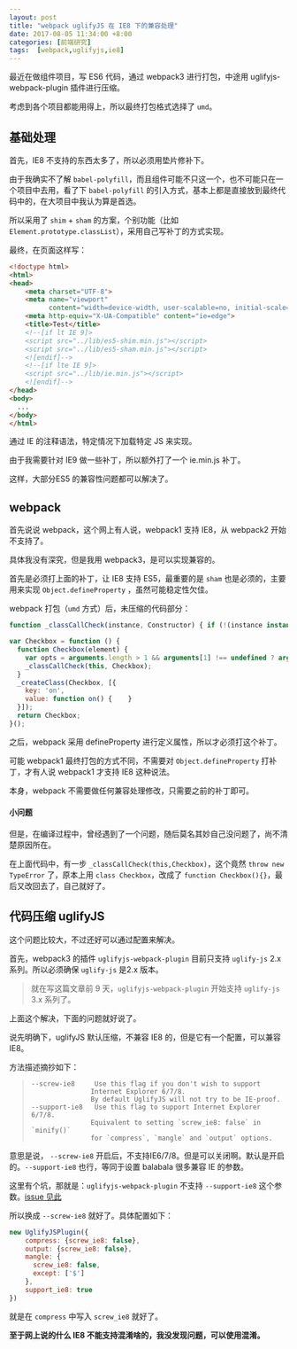 ```yaml
---
layout: post
title: "webpack uglifyJS 在 IE8 下的兼容处理"
date: 2017-08-05 11:34:00 +8:00
categories: [前端研究]
tags:  [webpack,uglifyjs,ie8]
---
```


最近在做组件项目，写 ES6 代码，通过 webpack3 进行打包，中途用 uglifyjs-webpack-plugin 插件进行压缩。

考虑到各个项目都能用得上，所以最终打包格式选择了 `umd`。

## 基础处理

首先，IE8 不支持的东西太多了，所以必须用垫片修补下。

由于我确实不了解 `babel-polyfill`，而且组件可能不只这一个，也不可能只在一个项目中去用，看了下 `babel-polyfill` 的引入方式，基本上都是直接放到最终代码中的，在大项目中我认为算是首选。

所以采用了 `shim` + `sham` 的方案，个别功能（比如 `Element.prototype.classList`），采用自己写补丁的方式实现。

最终，在页面这样写：

```html
<!doctype html>
<html>
<head>
    <meta charset="UTF-8">
    <meta name="viewport"
          content="width=device-width, user-scalable=no, initial-scale=1.0, maximum-scale=1.0, minimum-scale=1.0">
    <meta http-equiv="X-UA-Compatible" content="ie=edge">
    <title>Test</title>
    <!--[if lt IE 9]>
    <script src="../lib/es5-shim.min.js"></script>
    <script src="../lib/es5-sham.min.js"></script>
    <![endif]-->
    <!--[if lte IE 9]>
    <script src="../lib/ie.min.js"></script>
    <![endif]-->
</head>
<body>
  ...
</body>
</html>
```

通过 IE 的注释语法，特定情况下加载特定 JS 来实现。

由于我需要针对 IE9 做一些补丁，所以额外打了一个 ie.min.js 补丁。

这样，大部分ES5 的兼容性问题都可以解决了。



## webpack

首先说说 webpack，这个网上有人说，webpack1 支持 IE8，从 webpack2 开始不支持了。

具体我没有深究，但是我用 webpack3，是可以实现兼容的。

首先是必须打上面的补丁，让 IE8 支持 ES5，最重要的是 `sham` 也是必须的，主要用来实现 `Object.defineProperty` ，虽然可能稳定性欠佳。

webpack 打包（`umd` 方式）后，未压缩的代码部分：

```js
function _classCallCheck(instance, Constructor) { if (!(instance instanceof Constructor)) { throw new TypeError("Cannot call a class as a function"); } }

var Checkbox = function () {
  function Checkbox(element) {
    var opts = arguments.length > 1 && arguments[1] !== undefined ? arguments[1] : {};
    _classCallCheck(this, Checkbox);
  }
  _createClass(Checkbox, [{
    key: 'on',
    value: function on() {    }
  }]);
  return Checkbox;
}();
```

之后，webpack 采用 defineProperty 进行定义属性，所以才必须打这个补丁。

可能 webpack1 最终打包的方式不同，不需要对 `Object.defineProperty` 打补丁，才有人说 webpack1 才支持 IE8 这种说法。

本身，webpack 不需要做任何兼容处理修改，只需要之前的补丁即可。

#### 小问题

但是，在编译过程中，曾经遇到了一个问题，随后莫名其妙自己没问题了，尚不清楚原因所在。

在上面代码中，有一步 `_classCallCheck(this,Checkbox)`，这个竟然 `throw new TypeError` 了，原本上用 `class Checkbox`，改成了 `function Checkbox(){}`，最后又改回去了，自己就好了。



## 代码压缩 uglifyJS

这个问题比较大，不过还好可以通过配置来解决。

首先，webpack3 的插件 `uglifyjs-webpack-plugin` 目前只支持 `uglify-js` 2.x 系列。所以必须确保 `uglify-js` 是2.x 版本。

> 就在写这篇文章前 9 天，`uglifyjs-webpack-plugin` 开始支持 `uglify-js` 3.x 系列了。

上面这个解决，下面的问题就好说了。

说先明确下，uglifyJS 默认压缩，不兼容 IE8 的，但是它有一个配置，可以兼容 IE8。

方法描述摘抄如下：

>```
>--screw-ie8     Use this flag if you don't wish to support
>                Internet Explorer 6/7/8.
>                By default UglifyJS will not try to be IE-proof.
>--support-ie8   Use this flag to support Internet Explorer 6/7/8.
>                Equivalent to setting `screw_ie8: false` in `minify()`
>                for `compress`, `mangle` and `output` options.
>```

意思是说， `--screw-ie8` 开启后，不支持IE6/7/8。但是可以关闭啊。默认是开启的。`--support-ie8` 也行，等同于设置 balabala 很多兼容 IE 的参数。

这里有个坑，那就是：`uglifyjs-webpack-plugin` 不支持 `--support-ie8` 这个参数。[issue 见此](https://github.com/webpack/webpack/issues/3614)

所以换成 `--screw-ie8`  就好了。具体配置如下：

```js
new UglifyJSPlugin({
    compress: {screw_ie8: false},
    output: {screw_ie8: false},
    mangle: {
      screw_ie8: false, 
      except: ['$']
    },
    support_ie8: true
})
```

就是在 `compress` 中写入 `screw_ie8` 就好了。

**至于网上说的什么 IE8 不能支持混淆啥的，我没发现问题，可以使用混淆。**













